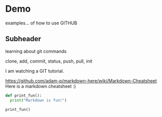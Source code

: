 # Demo

examples... of how to use GITHUB

## Subheader

learning about git commands

clone, add, commit, status, push, pull, init

I am watching a GIT tutorial.

https://github.com/adam-p/markdown-here/wiki/Markdown-Cheatsheet
Here is a markdown cheatsheet :) 

```python
def print_fun():
  print("Markdown is fun!")

print_fun()
```
